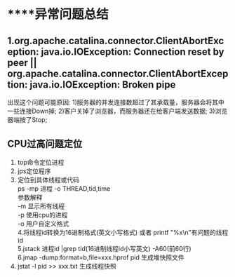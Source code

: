 # ****异常问题总结
## 1.org.apache.catalina.connector.ClientAbortException: java.io.IOException: Connection reset by peer || org.apache.catalina.connector.ClientAbortException: java.io.IOException: Broken pipe

   出现这个问题可能原因:
        1)服务器的并发连接数超过了其承载量，服务器会将其中一些连接Down掉;
        2)客户关掉了浏览器，而服务器还在给客户端发送数据;
        3)浏览器端按了Stop;

## CPU过高问题定位
 1. top命令定位进程    
 2. jps定位程序  
 3. 定位到具体线程或代码    
   ps -mp 进程 -o THREAD,tid,time  
   参数解释  
   -m 显示所有线程  
   -p 使用cpu的进程  
   -o 用户自定义格式  
 4.将线程id转换为16进制格式(英文小写格式)  或者  printf "%x\n"有问题的线程id  
 5.jstack 进程id |grep tid(16进制线程id小写英文) -A60(前60行)  
 6.jmap -dump:format=b,file=xxx.hprof pid 生成堆快照文件
 7. jstat -l pid >> xxx.txt 生成线程快照